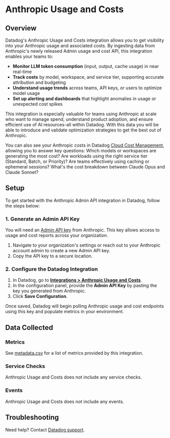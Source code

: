 # Anthropic Usage and Costs

## Overview

Datadog's Anthropic Usage and Costs integration allows you to get visibility into your Anthropic usage and associated costs. By ingesting data from Anthropic's newly released Admin usage and cost API, this integration enables your teams to:

- **Monitor LLM token consumption** (input, output, cache usage) in near real-time
- **Track costs** by model, workspace, and service tier, supporting accurate attribution and budgeting
- **Understand usage trends** across teams, API keys, or users to optimize model usage
- **Set up alerting and dashboards** that highlight anomalies in usage or unexpected cost spikes

This integration is especially valuable for teams using Anthropic at scale who want to manage spend, understand product adoption, and ensure efficient use of AI resources-all within Datadog. With this data you will be able to introduce and validate optimization strategies to get the best out of Anthropic.

You can also see your Anthropic costs in Datadog [Cloud Cost Management][6], allowing you to answer key questions: Which models or workspaces are generating the most cost? Are workloads using the right service tier (Standard, Batch, or Priority)? Are teams effectively using caching or ephemeral sessions? What's the cost breakdown between Claude Opus and Claude Sonnet?

## Setup

To get started with the Anthropic Admin API integration in Datadog, follow the steps below:

### 1. Generate an Admin API Key

You will need an [Admin API key][5] from Anthropic. This key allows access to usage and cost reports across your organization.

1. Navigate to your organization's settings or reach out to your Anthropic account admin to create a new Admin API key.
2. Copy the API key to a secure location.

### 2. Configure the Datadog Integration

1. In Datadog, go to [**Integrations > Anthropic Usage and Costs**](https://app.datadoghq.com/integrations?integrationId=anthropic-usage-and-costs).
2. In the configuration panel, provide the **Admin API Key** by pasting the key you generated from Anthropic.
3. Click **Save Configuration**.

Once saved, Datadog will begin polling Anthropic usage and cost endpoints using this key and populate metrics in your environment.

## Data Collected

### Metrics

See [metadata.csv][4] for a list of metrics provided by this integration.

### Service Checks

Anthropic Usage and Costs does not include any service checks.

### Events

Anthropic Usage and Costs does not include any events.

## Troubleshooting

Need help? Contact [Datadog support][3].

[1]: https://www.anthropic.com/
[2]: https://app.datadoghq.com/account/settings/agent/latest
[3]: https://docs.datadoghq.com/help/
[4]: https://github.com/DataDog/integrations-core/blob/master/anthropic_usage_and_costs/metadata.csv
[5]: https://docs.anthropic.com/en/api/administration-api
[6]: /cost

